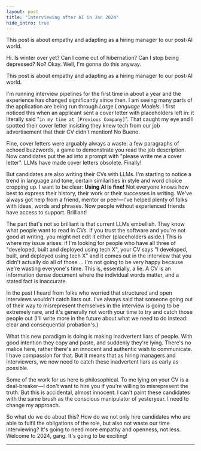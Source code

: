 ```yaml
---
layout: post
title: "Interviewing after AI in Jan 2024"
hide_intro: true
---
```


This post is about empathy and adapting as a hiring manager to our post-AI world.

<!--more-->

Hi. Is winter over yet? Can I come out of hibernation? Can I stop being depressed? No? Okay. Well, I'm gonna do this anyway.

This post is about empathy and adapting as a hiring manager to our post-AI world.

I'm running interview pipelines for the first time in about a year and the experience has changed significantly since then. I am seeing many parts of the application are being run through _Large Language Models_. I first noticed this when an applicant sent a cover letter with placeholders left in: it literally said "`in my time at [Previous Company]`". That caught my eye and I spotted their cover letter insisting they knew tech from our job advertisement that their CV didn't mention! No Bueno.

Fine, cover letters were arguably always a waste: a few paragraphs of echoed buzzwords, a game to demonstrate you read the job description. Now candidates put the ad into a prompt with "please write me a cover letter". LLMs have made cover letters obsolete. Finally!

But candidates are also writing their CVs with LLMs. I'm starting to notice a trend in language and tone, certain similarities in style and word choice cropping up. I want to be clear: **Using AI is fine!** Not everyone knows how best to express their history, their work or their successes in writing. We've always got help from a friend, mentor or peer—I've helped plenty of folks with ideas, words and phrases. Now people without experienced friends have access to support. Brilliant!

The part that's not so brilliant is that current LLMs embellish. They know what people want to read in CVs. If you trust the software and you're not good at writing, you might not edit it either (placeholders aside.) This is where my issue arises: if I'm looking for people who have all three of "developed, built and deployed using tech X", your CV says "I developed, built, and deployed using tech X" and it comes out in the interview that you didn't actually do all of those ... I'm not going to be very happy because we're wasting everyone's time. This is, essentially, a lie. A CV is an information dense document where the individual words matter, and a stated fact is inaccurate.

In the past I heard from folks who worried that structured and open interviews wouldn't catch liars out. I've always said that someone going out of their way to misrepresent themselves in the interview is going to be extremely rare, and it's generally not worth your time to try and catch those people out (I'll write more in the future about what we need to do instead: clear and consequential probation's.)

What this new paradigm is doing is making inadvertent liars of people. With good intention they copy and paste, and suddenly they're lying. There's no malice here, rather there's an innocent and authentic wish to communicate. I have compassion for that. But it means that as hiring managers and interviewers, we now need to catch these inadvertent liars as early as possible.

Some of the work for us here is philosophical. To me lying on your CV is a deal-breaker—I don't want to hire you if you're willing to misrepresent the truth. But this is accidental, almost innocent. I can't paint these candidates with the same brush as the conscious manipulator of yesteryear. I need to change my approach.

So what do we do about this? How do we not only hire candidates who are able to fulfil the obligations of the role, but also not waste our time interviewing? It's going to need more empathy and openness, not less. Welcome to 2024, gang. It's going to be exciting!

-----

